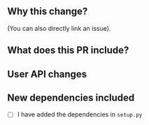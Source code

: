 ## Why this change?
(You can also directly link an issue).

## What does this PR include?

## User API changes

## New dependencies included
- [ ] I have added the dependencies in `setup.py`
